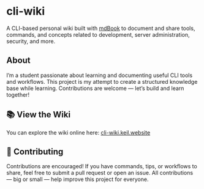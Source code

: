 # cli-wiki

A CLI-based personal wiki built with [mdBook](https://rust-lang.github.io/mdBook/) to document and share tools, commands, and concepts related to development, server administration, security, and more.

## About

I’m a student passionate about learning and documenting useful CLI tools and workflows. This project is my attempt to create a structured knowledge base while learning. Contributions are welcome — let’s build and learn together!

## 📚 View the Wiki

You can explore the wiki online here: [cli-wiki.keil.website](cli-wiki.keil.website)

## 🤝 Contributing

Contributions are encouraged! If you have commands, tips, or workflows to share, feel free to submit a pull request or open an issue. All contributions — big or small — help improve this project for everyone.


